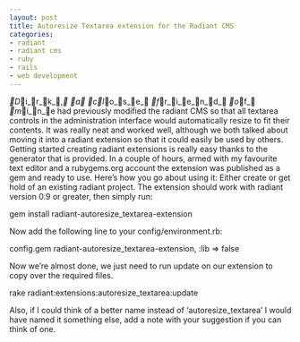 ```yaml
---
layout: post
title: Autoresize Textarea extension for the Radiant CMS
categories:
- radiant
- radiant cms
- ruby
- rails
- web development
---
```

_D_i_r_k_,_ _a_ _c_l_o_s_e_ _f_r_i_e_n_d_ _o_f_ _m_i_n_e had previously modified the radiant CMS so that
all textarea controls in the administration interface would automatically
resize to fit their contents. It was really neat and worked well, although we
both talked about moving it into a radiant extension so that it could easily be
used by others.
Getting started creating radiant extensions is really easy thanks to the
generator that is provided. In a couple of hours, armed with my favourite text
editor and a rubygems.org account the extension was published as a gem and
ready to use. Here&#8217;s how you go about using it:
Either create or get hold of an existing radiant project. The extension should
work with radiant version 0.9 or greater, then simply run:

  gem install radiant-autoresize_textarea-extension

Now add the following line to your config/environment.rb:

  config.gem radiant-autoresize_textarea-extension, :lib => false

Now we&#8217;re almost done, we just need to run update on our extension to
copy over the required files.

  rake radiant:extensions:autoresize_textarea:update

Also, if I could think of a better name instead of
&#8216;autoresize_textarea&#8217; I would have named it something else, add a
note with your suggestion if you can think of one.
